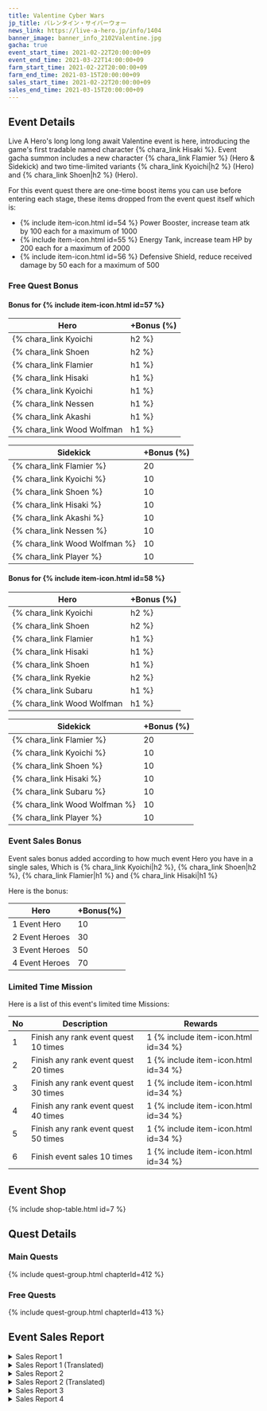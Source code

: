 ```yaml
---
title: Valentine Cyber Wars
jp_title: バレンタイン・サイバーウォー
news_link: https://live-a-hero.jp/info/1404
banner_image: banner_info_2102Valentine.jpg
gacha: true
event_start_time: 2021-02-22T20:00:00+09
event_end_time: 2021-03-22T14:00:00+09
farm_start_time: 2021-02-22T20:00:00+09
farm_end_time: 2021-03-15T20:00:00+09
sales_start_time: 2021-02-22T20:00:00+09
sales_end_time: 2021-03-15T20:00:00+09
---
```


## Event Details

Live A Hero's long long long await Valentine event is here, introducing the game's first tradable named character {% chara_link Hisaki %}. Event gacha summon includes a new character {% chara_link Flamier %} (Hero & Sidekick) and two time-limited variants {% chara_link Kyoichi|h2 %} (Hero) and {% chara_link Shoen|h2 %} (Hero).

For this event quest there are one-time boost items you can use before entering each stage, these items dropped from the event quest itself which is:
- {% include item-icon.html id=54 %} Power Booster, increase team atk by 100 each for a maximum of 1000
- {% include item-icon.html id=55 %} Energy Tank, increase team HP by 200 each for a maximum of 2000
- {% include item-icon.html id=56 %} Defensive Shield, reduce received damage by 50 each for a maximum of 500

### Free Quest Bonus

#### Bonus for {% include item-icon.html id=57 %} 

| Hero | +Bonus (%)|
|------------|--------------|
| {% chara_link Kyoichi|h2 %} | 40 |
| {% chara_link Shoen|h2 %}  | 30 |
| {% chara_link Flamier|h1 %}  | 30 |
| {% chara_link Hisaki|h1 %} | 20 |
| {% chara_link Kyoichi|h1 %}  | 20 |
| {% chara_link Nessen|h1 %} | 20 | 
| {% chara_link Akashi|h1 %} | 10 | 
| {% chara_link Wood Wolfman|h1 %} | 10 | 

| Sidekick | +Bonus (%) |
|-------------|---------------|
| {% chara_link Flamier %} | 20 | 
| {% chara_link Kyoichi %}  | 10 | 
| {% chara_link Shoen %}  | 10 | 
| {% chara_link Hisaki %} | 10 | 
| {% chara_link Akashi %} | 10 | 
| {% chara_link Nessen %} | 10 | 
| {% chara_link Wood Wolfman %} | 10 | 
| {% chara_link Player %} | 10 | 

#### Bonus for {% include item-icon.html id=58 %} 

| Hero | +Bonus (%)|
|------------|--------------|
| {% chara_link Kyoichi|h2 %} | 40 |
| {% chara_link Shoen|h2 %}  | 30 |
| {% chara_link Flamier|h1 %}  | 30 |
| {% chara_link Hisaki|h1 %} | 20 |
| {% chara_link Shoen|h1 %}  | 20 |
| {% chara_link Ryekie|h2 %} | 20 | 
| {% chara_link Subaru|h1 %} | 10 | 
| {% chara_link Wood Wolfman|h1 %} | 10 | 

| Sidekick | +Bonus (%) |
|-------------|---------------|
| {% chara_link Flamier %} | 20 | 
| {% chara_link Kyoichi %}  | 10 | 
| {% chara_link Shoen %}  | 10 | 
| {% chara_link Hisaki %} | 10 | 
| {% chara_link Subaru %} | 10 | 
| {% chara_link Wood Wolfman %} | 10 | 
| {% chara_link Player %} | 10 | 

### Event Sales Bonus

Event sales bonus added according to how much event Hero you have in a single sales, Which is
{% chara_link Kyoichi|h2 %}, {% chara_link Shoen|h2 %}, {% chara_link Flamier|h1 %} and {% chara_link Hisaki|h1 %}  

Here is the bonus:

| Hero   | +Bonus(%) |
|--------|-----------|
| 1 Event Hero   |     10    |
| 2 Event Heroes |     30    |
| 3 Event Heroes |     50    |
| 4 Event Heroes |     70    |

### Limited Time Mission

Here is a list of this event's limited time Missions:

| No  | Description      | Rewards      |
|----|-----------------------------------------------------------|----------------|
| 1  | Finish any rank event quest 10 times | 1 {% include item-icon.html id=34 %}    |
| 2  | Finish any rank event quest 20 times | 1 {% include item-icon.html id=34 %}    |
| 3  | Finish any rank event quest 30 times | 1 {% include item-icon.html id=34 %}    |
| 4  | Finish any rank event quest 40 times | 1 {% include item-icon.html id=34 %}    |
| 5  | Finish any rank event quest 50 times | 1 {% include item-icon.html id=34 %}    |
| 6  | Finish event sales 10 times | 1 {% include item-icon.html id=34 %}    |


## Event Shop

{% include shop-table.html id=7 %}

## Quest Details

### Main Quests

{% include quest-group.html chapterId=412 %}

### Free Quests

{% include quest-group.html chapterId=413 %}

## Event Sales Report

<details><summary>Sales Report 1</summary>
<p> <code>character0</code> と <code>character1</code> の二人は、<br>とある製菓会社の新作チョコのPRの為、<br>ポスターの
撮影に臨んでいた。<br><br>カメラマンの指示でポーズを取る二人だが、<br>決め手となる写真が撮れずに<br>指示はどんどんとエスカレートしていく。<br><br>「相手の事を本当の恋人だと思って！」<br>「キスをするつもりで目を見つめて！」<br>「腕を絡めて！」「背中を抱いて！」……<br><br>顔を赤くしながらも何とか撮影を終え、<br>帰路についた <code>character0</code> と <code>character1</code> 。<br>しかし、役が抜けきらず、帰り道でも<br>少し照れ臭そうにしていたという。<br><br>追記：<br> <code>character0</code> と <code>character1</code> の渾身の一枚は、<br>地球圏のスーパーやコンビニ等で、<br>期間限定で掲載される予定です。<br>
</p>
</details>

<details><summary>Sales Report 1 (Translated)</summary>
<p> <code>character0</code> and <code>character1</code> are taking a job as a model for a bakery's new chocolate product promotional poster.<br><br>The both of them are trying to pose according to instructions,<br>but the cameraman doesn't seem to be satisfied,<br>and the instructions are getting more and more escalated.<br><br>[Think of the other as your real lover!]<br>[Look at their eyes as if you're going to kiss!]<br>[Entwine your arms!] [Embrace their back!]<br><br> <code>character0</code> and <code>character1</code> somehow finished the photo session with red faces, and are returning back.<br>However they can't get over the previous role,<br>and so the way back is filled with awkward embarassment.<br><br>Postscript:<br> <code>character0</code> and <code>character1</code> 's best photos are scheduled to be published in the supermarket and convenience store all around the globe for a limited time.
</p>
</details>

<details><summary>Sales Report 2</summary>
<p>料理番組のゲストの仕事で呼ばれた<br> <code>character0</code> と <code>character1</code> 。<br><br>特別企画として <code>character0</code> と <code>character1</code> も<br>チョコを手作りすることに。<br><br>順調にチョコは出来上がったが、<br>最後に作ったチョコをゲスト同士で<br>食べさせ合う企画と知り、<br>急に顔を赤くする <code>character0</code> 。<br><br> <code>character1</code> は迷いなくチョコを手に取り<br> <code>character0</code> の口元へと差し出す。<br><br>カメラを気にしながらも<br> <code>character1</code> のチョコを頬張る <code>character0</code> 。<br><br>その映像が放送されるやいなや、<br>「あーん」してもらい満更でもない表情だと<br> <code>character0</code> がSNSで話題になったという…
</p>
</details>

<details><summary>Sales Report 2 (Translated)</summary>
<p> <code>character0</code> and <code>character1</code> are called to be guests at a cooking show.<br><br>As part of a special project <code>character0</code> and <code>character1</code> took part in chocolate making.<br><br>The chocolates has been made smoothly,<br>but then they found out that at the end of the show the guests are going to give each other's chocolate to eat.<br> <code>character0</code> 's face suddenly turned red.<br><br> <code>character1</code> without hesitation took their chocolate and present it to <code>character0</code> 's mouth.<br><br> <code>character0</code> tried to stuff his mouth with <code>character1</code> 's chocolate while being conscious of the camera.<br><br>When the footage is broadcasted, <code>character0</code> 's SNS is filled with topics of how their face looks satisfied while being fed…
</p>
</details>

<details><summary>Sales Report 3</summary>
<p>休憩時間に、 <code>character0</code> を呼び出した<br>少し緊張した様子の <code>character1</code> 。<br> <code>character1</code> の手には、ラッピングされた箱が。<br><br>それを手渡しているところに<br>偶然出くわした <code>character2</code>  は、<br> <code>character0</code> へ羨望の視線を向ける。<br><br>自分も欲しいと抗議する <code>character2</code> に<br>弱った <code>character0</code> と <code>character1</code> 。<br>そこに救世主の <code>character3</code> が現れた。<br><br> <code>character3</code> は日頃の礼だと言って<br>大量のチョコ菓子をテーブルへと並べていく。<br><br> <code>character2</code> はそれに目を輝かせて、<br> <code>character0</code> も胸を撫で下ろすのだった。<br><br> <code>character3</code> 追記：<br>事務所の休憩室にあるチョコは<br>ご自由に召し上がってください。<br>
</p>
</details>

<details><summary>Sales Report 4</summary>
<p> <code>character0</code> に手作りお菓子で<br>日頃の感謝を伝えようとサプライズを<br>計画した <code>character1</code>  と <code>character2</code> 。<br><br>仕事終わりに集まり、これまでに無い<br>近未来的で革新的なオリジナルお菓子を<br>作る と意気込む二人。<br><br>しかし、 <code>character1</code> はオーブンを爆発させ、<br> <code>character2</code> は砂糖と塩を入れ間違えて…<br>焦げているのに半生で青紫色の<br>未確認物体を生成してしまう。<br><br>困って <code>character3</code> に相談すると、<br> <code>character0</code> と一緒に駆け付けてくれた。<br><br> <code>character3</code> の助言と <code>character0</code> の協力で、<br>四人で美味しいケーキを焼くことに成功。<br><br>サプライズにはならなかったが、<br> <code>character0</code> には喜んでもらえたようだ。
</p>
</details>
